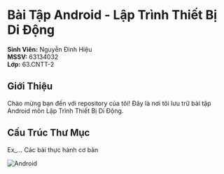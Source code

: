 # Bài Tập Android - Lập Trình Thiết Bị Di Động

**Sinh Viên:** Nguyễn Đình Hiệu  
**MSSV:** 63134032  
**Lớp:** 63.CNTT-2

## Giới Thiệu
Chào mừng bạn đến với repository của tôi! Đây là nơi tôi lưu trữ bài tập Android môn Lập Trình Thiết Bị Di Động.

## Cấu Trúc Thư Mục  
Ex_... Các bài thực hành cơ bản

![Android](https://upload.wikimedia.org/wikipedia/commons/thumb/e/ea/Android_logo_2023_%28stacked%29.svg/938px-Android_logo_2023_%28stacked%29.svg.png)

